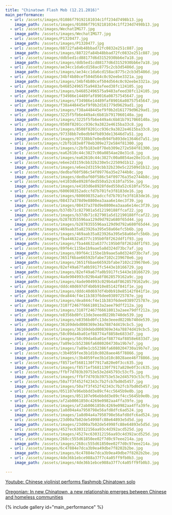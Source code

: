 ```yaml
---
title: "Chinatown Flash Mob (12.21.2016)"
main_performance:
  - url: /assets/images/01086f79192181034c1ff234d7498b13.jpg
    image_path: /assets/images/01086f79192181034c1ff234d7498b13.jpg
  - url: /assets/images/WechatIMG77.jpg
    image_path: /assets/images/WechatIMG77.jpg
  - url: /assets/images/P1320477.jpg
    image_path: /assets/images/P1320477.jpg
  - url: /assets/images/88722fa84b48bbad72fc0832e251c887.jpg
    image_path: /assets/images/88722fa84b48bbad72fc0832e251c887.jpg
  - url: /assets/images/ddb5ed1cd88177d6d3152930bb6e7a18.jpg
    image_path: /assets/images/ddb5ed1cd88177d6d3152930bb6e7a18.jpg
  - url: /assets/images/ae34cc1da6cd158ac8775c2cb3d5486d.jpg
    image_path: /assets/images/ae34cc1da6cd158ac8775c2cb3d5486d.jpg
  - url: /assets/images/34bf4b80cef504d564c0c92eebe3321a.jpg
    image_path: /assets/images/34bf4b80cef504d564c0c92eebe3321a.jpg
  - url: /assets/images/b46852496575a9483afeed38fc124105.jpg
    image_path: /assets/images/b46852496575a9483afeed38fc124105.jpg
  - url: /assets/images/f34986e14489faf89016a08757545647.jpg
    image_path: /assets/images/f34986e14489faf89016a08757545647.jpg
  - url: /assets/images/f38a448445ef9f0b2d161779d9629ad1.jpg
    image_path: /assets/images/f38a448445ef9f0b2d161779d9629ad1.jpg
  - url: /assets/images/3225f5fb6e449a4c6b81b7917060140a.jpg
    image_path: /assets/images/3225f5fb6e449a4c6b81b7917060140a.jpg
  - url: /assets/images/8508f8201cc936c9a3822e4615ba33c8.jpg
    image_path: /assets/images/8508f8201cc936c9a3822e4615ba33c8.jpg
  - url: /assets/images/97338bb7e0edb94fb893de13646d7a51.jpg
    image_path: /assets/images/97338bb7e0edb94fb893de13646d7a51.jpg
  - url: /assets/images/c2bfb183e8f78eb309e272e584f81300.jpg
    image_path: /assets/images/c2bfb183e8f78eb309e272e584f81300.jpg
  - url: /assets/images/ea62610c44c3827c00a0854ae28e31c8.jpg
    image_path: /assets/images/ea62610c44c3827c00a0854ae28e31c8.jpg
  - url: /assets/images/e6ee2d3159cbb32b230e5c22509d1b12.jpg
    image_path: /assets/images/e6ee2d3159cbb32b230e5c22509d1b12.jpg
  - url: /assets/images/dedbaf60f586c54f09776a35e2744b8c.jpg
    image_path: /assets/images/dedbaf60f586c54f09776a35e2744b8c.jpg
  - url: /assets/images/e4103d6e8928fded550a52c610fa755e.jpg
    image_path: /assets/images/e4103d6e8928fded550a52c610fa755e.jpg
  - url: /assets/images/600698352adccfd7b701fe3f8183de16.jpg
    image_path: /assets/images/600698352adccfd7b701fe3f8183de16.jpg
  - url: /assets/images/08437a378d9e8800ea3aaa6e14ec3f39.jpg
    image_path: /assets/images/08437a378d9e8800ea3aaa6e14ec3f39.jpg  
  - url: /assets/images/b37db71c827901a5d12190188ffcaf22.jpg
    image_path: /assets/images/b37db71c827901a5d12190188ffcaf22.jpg
  - url: /assets/images/b2878355596aa129d9d792a680f65d44.jpg
    image_path: /assets/images/b2878355596aa129d9d792a680f65d44.jpg
  - url: /assets/images/469aab35a823926a395e58a66efc5b6b.jpg
    image_path: /assets/images/469aab35a823926a395e58a66efc5b6b.jpg
  - url: /assets/images/fba44632a6377c195b0f8f262ddf1f93.jpg
    image_path: /assets/images/fba44632a6377c195b0f8f262ddf1f93.jpg
  - url: /assets/images/89f64c115be1b9aae5a8d324d73bc7af.jpg
    image_path: /assets/images/89f64c115be1b9aae5a8d324d73bc7af.jpg
  - url: /assets/images/3651f6bae66592bfabe7102c239678e6.jpg
    image_path: /assets/images/3651f6bae66592bfabe7102c239678e6.jpg    
  - url: /assets/images/82ef49a67fa0b5917fc5443e10166729.jpg
    image_path: /assets/images/82ef49a67fa0b5917fc5443e10166729.jpg  
  - url: /assets/images/4ade904993c029b4a8f8628579162a9c.jpg
    image_path: /assets/images/4ade904993c029b4a8f8628579162a9c.jpg
  - url: /assets/images/dddc40d697df4b0b910e85142f841f1e.jpg
    image_path: /assets/images/dddc40d697df4b0b910e85142f841f1e.jpg
  - url: /assets/images/dea844cf4e11b383f6dee0389725787e.jpg
    image_path: /assets/images/dea844cf4e11b383f6dee0389725787e.jpg  
  - url: /assets/images/3107f2467f66618013a2aee79dff212a.jpg
    image_path: /assets/images/3107f2467f66618013a2aee79dff212a.jpg    
  - url: /assets/images/e8356bd0fc13de3eeed0220b740de539.jpg
    image_path: /assets/images/e8356bd0fc13de3eeed0220b740de539.jpg
  - url: /assets/images/36169debd008369e34a78874d419cbc5.jpg
    image_path: /assets/images/36169debd008369e34a78874d419cbc5.jpg    
  - url: /assets/images/58c09da4ba01ef88774af8858e6833d7.jpg
    image_path: /assets/images/58c09da4ba01ef88774af8858e6833d7.jpg
  - url: /assets/images/7a89e1cb52386fa6080204730a19b7e7.jpg
    image_path: /assets/images/7a89e1cb52386fa6080204730a19b7e7.jpg    
  - url: /assets/images/c3b4059fee3b1d10c8028aee46f78866.jpg
    image_path: /assets/images/c3b4059fee3b1d10c8028aee46f78866.jpg    
  - url: /assets/images/f8571ef5681130f7917a820e0f3cc635.jpg
    image_path: /assets/images/f8571ef5681130f7917a820e0f3cc635.jpg    
  - url: /assets/images/ffbf7d703b39753e53e2d45793c53cf5.jpg
    image_path: /assets/images/ffbf7d703b39753e53e2d45793c53cf5.jpg
  - url: /assets/images/50a7f3f452f42343c7b2fcb7bd0d5457.jpg
    image_path: /assets/images/50a7f3f452f42343c7b2fcb7bd0d5457.jpg
  - url: /assets/images/051107e96ebbdd3e89cf4cc5645b9e0b.jpg
    image_path: /assets/images/051107e96ebbdd3e89cf4cc5645b9e0b.jpg    
  - url: /assets/images/af2ab0061850c4269e0982aa4ffa39fe.jpg
    image_path: /assets/images/af2ab0061850c4269e0982aa4ffa39fe.jpg
  - url: /assets/images/1a8d04a4a7950798e56afd8dfc6ad524.jpg
    image_path: /assets/images/1a8d04a4a7950798e56afd8dfc6ad524.jpg    
  - url: /assets/images/23d00a7b02de54998fc88e64893e5d5d.jpg
    image_path: /assets/images/23d00a7b02de54998fc88e64893e5d5d.jpg    
  - url: /assets/images/4527ec630312156aa93c4d392acd525d.jpg
    image_path: /assets/images/4527ec630312156aa93c4d392acd525d.jpg    
  - url: /assets/images/268cc555d61850ee02f7d0c97eee214a.jpg
    image_path: /assets/images/268cc555d61850ee02f7d0c97eee214a.jpg
  - url: /assets/images/6c47884e7dca3b9ea49dbe7f8202b2be.jpg
    image_path: /assets/images/6c47884e7dca3b9ea49dbe7f8202b2be.jpg
  - url: /assets/images/4de36b1ebce988a37f7c4a05ff9fb0b3.jpg
    image_path: /assets/images/4de36b1ebce988a37f7c4a05ff9fb0b3.jpg

---
```


[Youtube: Chinese violinist performs flashmob Chinatown solo](https://www.youtube.com/watch?v=JwJUAobs-Os)

[Oregonian: In new Chinatown, a new relationship emerges between Chinese and homeless communities](http://www.oregonlive.com/portland/index.ssf/2016/12/chinatown_homeless_portland.html)

{% include gallery id="main_performance" %}
